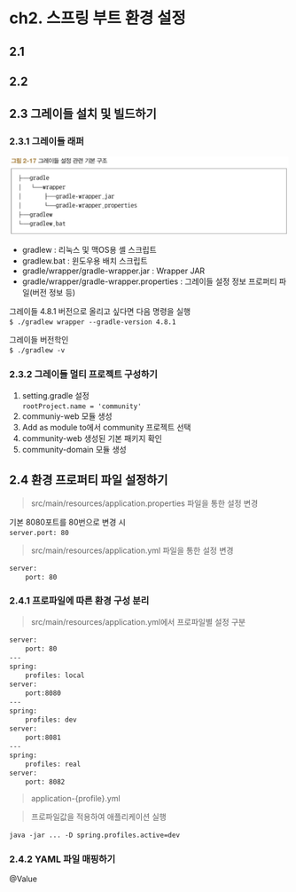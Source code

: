 # ch2. 스프링 부트 환경 설정

## 2.1
## 2.2
## 2.3 그레이들 설치 및 빌드하기

### 2.3.1 그레이들 래퍼
![그림2-17](./images/2_17.jpg)
* gradlew : 리눅스 및 맥OS용 셸 스크립트
* gradlew.bat : 윈도우용 배치 스크립트
* gradle/wrapper/gradle-wrapper.jar : Wrapper JAR
* gradle/wrapper/gradle-wrapper.properties : 그레이들 설정 정보 프로퍼티 파일(버전 정보 등)

그레이들 4.8.1 버전으로 올리고 싶다면 다음 명령을 실행  
```$ ./gradlew wrapper --gradle-version 4.8.1```

그레이들 버전학인  
```$ ./gradlew -v```

### 2.3.2 그레이들 멀티 프로젝트 구성하기

1. setting.gradle 설정  
```rootProject.name = 'community'```
1. communiy-web 모듈 생성
1. Add as module to에서 community 프로젝트 선택
1. community-web 생성된 기본 패키지 확인
1. community-domain 모듈 생성

## 2.4 환경 프로퍼티 파일 설정하기

> src/main/resources/application.properties 파일을 통한 설정 변경

기본 8080포트를 80번으로 변경 시  
```server.port: 80```

> src/main/resources/application.yml 파일을 통한 설정 변경
```
server:
    port: 80
```
### 2.4.1 프로파일에 따른 환경 구성 분리
> src/main/resources/application.yml에서 프로파일별 설정 구분
```
server:
    port: 80
---
spring:
    profiles: local
server:
    port:8080
---
spring:
    profiles: dev
server:
    port:8081
---
spring:
    profiles: real
server:
    port: 8082
```

> application-{profile}.yml

> 프로파일값을 적용하여 애플리케이션 실행  

```java -jar ... -D spring.profiles.active=dev```

### 2.4.2 YAML 파일 매핑하기
@Value

